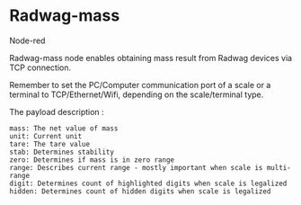 # Radwag-mass
Node-red 

Radwag-mass node enables obtaining mass result from Radwag devices via TCP connection.

Remember to set the PC/Computer communication port of a scale or a terminal to TCP/Ethernet/Wifi, depending on the scale/terminal type.

The payload description :

	mass: The net value of mass
	unit: Current unit
	tare: The tare value
	stab: Determines stability
	zero: Determines if mass is in zero range
	range: Describes current range - mostly important when scale is multi-range
	digit: Determines count of highlighted digits when scale is legalized
	hidden: Determines count of hidden digits when scale is legalized